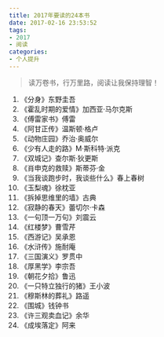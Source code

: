 ```yaml
---
title: 2017年要读的24本书
date: 2017-02-16 23:53:52
tags:
- 2017
- 阅读
categories:
- 个人提升
---
```

> 读万卷书，行万里路，阅读让我保持理智！

1. 《分身》东野圭吾
2. 《霍乱时期的爱情》加西亚·马尔克斯
3. 《傅雷家书》傅雷
4. 《阿甘正传》温斯顿·格卢
5. 《动物庄园》乔治·奥威尔
6. 《少有人走的路》M·斯科特·派克
7. 《双城记》查尔斯·狄更斯
8. 《肖申克的救赎》斯蒂芬·金
9. 《当我谈跑步时，我谈些什么》春上春树
10. 《玉梨魂》徐枕亚
11. 《拆掉思维里的墙》古典
12. 《寂静的春天》蕾切尔·卡森
13. 《一句顶一万句》刘震云
14. 《红楼梦》曹雪芹
15. 《西游记》吴承恩
16. 《水浒传》施耐庵
17. 《三国演义》罗贯中
18. 《厚黑学》李宗吾
19. 《朝花夕拾》鲁迅
20. 《一只特立独行的猪》王小波
21. 《穆斯林的葬礼》路遥
22. 《围城》钱钟书
23. 《许三观卖血记》余华
24. 《成埃落定》阿来